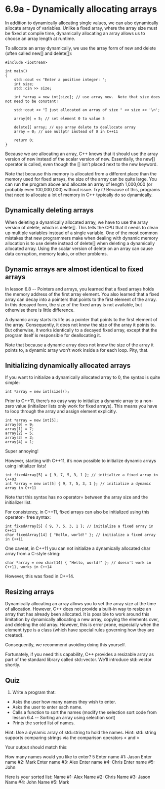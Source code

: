 
# 6.9a - Dynamically allocating arrays

In addition to dynamically allocating single values, we can also dynamically allocate arrays of variables. Unlike a fixed array, where the array size must be fixed at compile time, dynamically allocating an array allows us to choose an array length at runtime.

To allocate an array dynamically, we use the array form of new and delete (often called new[] and delete[]):

```
#include <iostream>

int main()
{
    std::cout << "Enter a positive integer: ";
    int size;
    std::cin >> size;

    int *array = new int[size]; // use array new.  Note that size does not need to be constant!

    std::cout << "I just allocated an array of size " << size << '\n';

    array[0] = 5; // set element 0 to value 5

    delete[] array; // use array delete to deallocate array
    array = 0; // use nullptr instead of 0 in C++11

    return 0;
}
```

Because we are allocating an array, C++ knows that it should use the array version of new instead of the scalar version of new. Essentially, the new[] operator is called, even though the [] isn’t placed next to the new keyword.

Note that because this memory is allocated from a different place than the memory used for fixed arrays, the size of the array can be quite large. You can run the program above and allocate an array of length 1,000,000 (or probably even 100,000,000) without issue. Try it! Because of this, programs that need to allocate a lot of memory in C++ typically do so dynamically.


## Dynamically deleting arrays

When deleting a dynamically allocated array, we have to use the array version of delete, which is delete[]. This tells the CPU that it needs to clean up multiple variables instead of a single variable. One of the most common mistakes that new programmers make when dealing with dynamic memory allocation is to use delete instead of delete[] when deleting a dynamically allocated array. Using the scalar version of delete on an array can cause data corruption, memory leaks, or other problems.

## Dynamic arrays are almost identical to fixed arrays

In lesson 6.8 -- Pointers and arrays, you learned that a fixed arrays holds the memory address of the first array element. You also learned that a fixed array can decay into a pointers that points to the first element of the array. In this decayed form, the size of the fixed array is not available, but otherwise there is little difference.

A dynamic array starts its life as a pointer that points to the first element of the array. Consequently, it does not know the size of the array it points to. But otherwise, it works identically to a decayed fixed array, except that the program itself is responsible for deallocating it.

Note that because a dynamic array does not know the size of the array it points to, a dynamic array won’t work inside a for each loop. Pity, that.


## Initializing dynamically allocated arrays

If you want to initialize a dynamically allocated array to 0, the syntax is quite simple:

```
int *array = new int[size]();
```

Prior to C++11, there’s no easy way to initialize a dynamic array to a non-zero value (initializer lists only work for fixed arrays). This means you have to loop through the array and assign element explicitly.

```
int *array = new int[5];
array[0] = 9;
array[1] = 7;
array[2] = 5;
array[3] = 3;
array[4] = 1;
```

Super annoying!

However, starting with C++11, it’s now possible to initialize dynamic arrays using initializer lists!

```
int fixedArray[5] = { 9, 7, 5, 3, 1 }; // initialize a fixed array in C++03
int *array = new int[5] { 9, 7, 5, 3, 1 }; // initialize a dynamic array in C++11
```

Note that this syntax has no operator= between the array size and the initializer list.

For consistency, in C++11, fixed arrays can also be initialized using this operator= free syntax:

```
int fixedArray[5] { 9, 7, 5, 3, 1 }; // initialize a fixed array in C++11
char fixedArray[14] { "Hello, world!" }; // initialize a fixed array in C++11
```

One caveat, in C++11 you can not initialize a dynamically allocated char array from a C-style string:

```
char *array = new char[14] { "Hello, world!" }; // doesn't work in C++11, works in C++14
```

However, this was fixed in C++14.


## Resizing arrays

Dynamically allocating an array allows you to set the array size at the time of allocation. However, C++ does not provide a built-in way to resize an array that has already been allocated. It is possible to work around this limitation by dynamically allocating a new array, copying the elements over, and deleting the old array. However, this is error prone, especially when the element type is a class (which have special rules governing how they are created).

Consequently, we recommend avoiding doing this yourself.

Fortunately, if you need this capability, C++ provides a resizable array as part of the standard library called std::vector. We’ll introduce std::vector shortly.


## Quiz

1) Write a program that:
* Asks the user how many names they wish to enter.
* Asks the user to enter each name.
* Calls a function to sort the names (modify the selection sort code from lesson 6.4 -- Sorting an array using selection sort)
* Prints the sorted list of names.

Hint: Use a dynamic array of std::string to hold the names.
Hint: std::string supports comparing strings via the comparison operators < and >

Your output should match this:

How many names would you like to enter? 5
Enter name #1: Jason
Enter name #2: Mark
Enter name #3: Alex
Enter name #4: Chris
Enter name #5: John

Here is your sorted list:
Name #1: Alex
Name #2: Chris
Name #3: Jason
Name #4: John
Name #5: Mark
